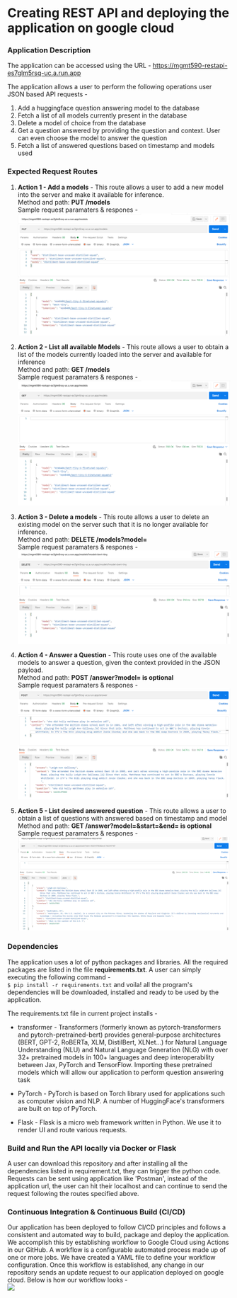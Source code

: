 # Creating REST API and deploying the application on google cloud

### Application Description
The application can be accessed using the URL - https://mgmt590-restapi-es7glm5rsq-uc.a.run.app

The application allows a user to perform the following operations user JSON based API requests -
1) Add a huggingface question answering model to the database
2) Fetch a list of all models currently present in the database
3) Delete a model of choice from the database 
4) Get a question answered by providing the question and context. User can even choose the model to answer the question
5) Fetch a list of answered questions based on timestamp and models used

### Expected Request Routes
1)  **Action 1 - Add a models** - This route allows a user to add a new model into the server and make it available for inference.<br>
      Method and path: **PUT /models** <br>
      Sample request paramaters & respones -<br>
    <img src="/images/Add a model.PNG">

2)  **Action 2 - List all available Models** - This route allows a user to obtain a list of the models currently loaded into the server and available for inference <br>
     Method and path: **GET /models** <br>
     Sample request paramaters & respones - <br>
    <img src="/images/Get a model.PNG">

3)  **Action 3 - Delete a models** - This route allows a user to delete an existing model on the server such that it is no longer available for inference. <br>
      Method and path: **DELETE /models?model=<model name>** <br>
      Sample request paramaters & respones - <br>
    <img src="/images/Delete a model.PNG">

4)  **Action 4 - Answer a Question** - This route uses one of the available models to answer a question, given the context provided in the JSON payload.<br>
     Method and path: **POST /answer?model=<model name>     <model name> is optional** <br>
     Sample request paramaters & respones - <br>
    <img src="/images/Answer.PNG">

5)   **Action 5 - List desired answered question** - This route allows a user to obtain a list of questions with answered based on timestamp and model <br>
     Method and path: **GET /answer?model=<model name>&start=<start timestamp>&end=<end timestamp>     <model name> is optional** <br>
     Sample request paramaters & respones -<br>
    <img src="/images/FetchAnswer.PNG">

### Dependencies
The application uses a lot of python packages and libraries. All the required packages are listed in the file **requirements.txt**. A user can simply executing the following command - <br>
```$ pip install -r requirements.txt``` and voila! all the program's dependencies will be downloaded, installed and ready to be used by the application.

The requirements.txt file in current project installs -
* transformer - Transformers (formerly known as pytorch-transformers and pytorch-pretrained-bert) provides general-purpose architectures (BERT, GPT-2, RoBERTa, XLM, DistilBert, XLNet…) for Natural Language Understanding (NLU) and Natural Language Generation (NLG) with over 32+ pretrained models in 100+ languages and deep interoperability between Jax, PyTorch and TensorFlow. Importing these pretrained models which will allow our application to perform question answering task <br>
      
* PyTorch - PyTorch is based on Torch library used for applications such as computer vision and NLP. A number of HuggingFace's transformers are built on top of PyTorch. <br>
      
* Flask - Flask is a micro web framework written in Python. We use it to render UI and route various requests.

### Build and Run the API locally via Docker or Flask
A user can download this repository and after installing all the dependencies listed in requirement.txt, they can trigger the python code. Requests can be sent using application like 'Postman', instead of the application url, the user can hit their localhost and can continue to send the request following the routes specified above.

### Continuous Integration & Continuous Build (CI/CD)
Our application has been deployed to follow CI/CD principles and follows a consistent and automated way to build, package and deploy the application.<br>
We accomplish this by establishing workflow to Google Cloud using Actions in our GitHub. A workflow is a configurable automated process made up of one or more jobs. We have created a YAML file to define your workflow configuration. Once this workflow is established, any change in our repository sends an update request to our application deployed on google cloud. Below is how our workflow looks -<br>
<img src="/images/Build Deploy.PNG">
